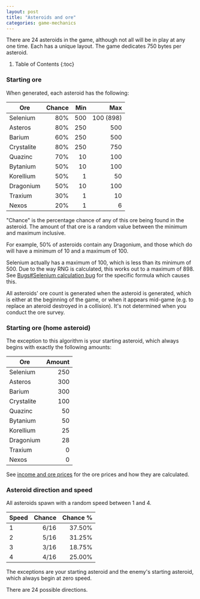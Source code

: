 ```yaml
---
layout: post
title: "Asteroids and ore"
categories: game-mechanics
---
```


There are 24 asteroids in the game, although not all will be in play at any one
time. Each has a unique layout. The game dedicates 750 bytes per asteroid.

1. Table of Contents
{:toc}

### Starting ore

When generated, each asteroid has the following:

| Ore        | Chance | Min |   Max     |
|------------|-------:|----:|----------:|
| Selenium   |    80% | 500 | 100 (898) |
| Asteros    |    80% | 250 | 500       |
| Barium     |    60% | 250 | 500       |
| Crystalite |    80% | 250 | 750       |
| Quazinc    |    70% |  10 | 100       |
| Bytanium   |    50% |  10 | 100       |
| Korellium  |    50% |   1 |  50       |
| Dragonium  |    50% |  10 | 100       |
| Traxium    |    30% |   1 |  10       |
| Nexos      |    20% |   1 |   6       |

"Chance" is the percentage chance of any of this ore being found in the
asteroid. The amount of that ore is a random value between the minimum and
maximum inclusive.

For example, 50% of asteroids contain any Dragonium, and those which do will
have a minimum of 10 and a maximum of 100.

Selenium actually has a maximum of 100, which is less than its minimum of 500.
Due to the way RNG is calculated, this works out to a maximum of 898. See
[Bugs#Selenium calculation bug](../game-mechanics/bugs.html#selenium-calculation-bug)
for the specific formula which causes this.

All asteroids' ore count is generated when the asteroid is generated, which is
either at the beginning of the game, or when it appears mid-game (e.g. to
replace an ateroid destroyed in a collision). It's not determined when you
conduct the ore survey.

### Starting ore (home asteroid)

The exception to this algorithm is your starting asteroid, which always begins
with exactly the following amounts:

| Ore        | Amount |
|------------|-------:|
| Selenium   |   250  |
| Asteros    |   300  |
| Barium     |   300  |
| Crystalite |   100  |
| Quazinc    |    50  |
| Bytanium   |    50  |
| Korellium  |    25  |
| Dragonium  |    28  |
| Traxium    |     0  |
| Nexos      |     0  |

See [income and ore prices](../game-mechanics/income-and-ore-prices.html) for
the ore prices and how they are calculated.

### Asteroid direction and speed

All asteroids spawn with a random speed between 1 and 4.

|Speed| Chance | Chance % |
|:----|-------:|---------:|
|   1 |  6/16  | 37.50%   |
|   2 |  5/16  | 31.25%   |
|   3 |  3/16  | 18.75%   |
|   4 |  4/16  | 25.00%   |

The exceptions are your starting asteroid and the enemy's starting asteroid,
which always begin at zero speed.

There are 24 possible directions.
